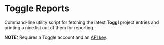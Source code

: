 # Toggle Reports

Command-line utility script for fetching the latest **Toggl** project entries and printing a nice list out of them for reporting.

**NOTE:** Requires a Toggle account and an [API key][api].

[api]: https://track.toggl.com/profile
